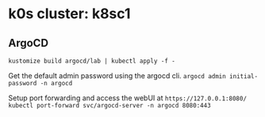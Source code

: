# k0s cluster: k8sc1

## ArgoCD
`kustomize build argocd/lab | kubectl apply -f -`

Get the default admin password using the argocd cli.
`argocd admin initial-password -n argocd`

Setup port forwarding and access the webUI at `https://127.0.0.1:8080/`
`kubectl port-forward svc/argocd-server -n argocd 8080:443`